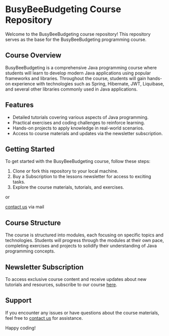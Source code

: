 # BusyBeeBudgeting Course Repository

Welcome to the BusyBeeBudgeting course repository! This repository serves as the base for the BusyBeeBudgeting programming course.

## Course Overview

BusyBeeBudgeting is a comprehensive Java programming course where students will learn to develop modern Java applications using popular frameworks and libraries.
Throughout the course, students will gain hands-on experience with technologies such as Spring, Hibernate, JWT, Liquibase, and several other libraries commonly used in Java applications.

## Features

- Detailed tutorials covering various aspects of Java programming.
- Practical exercises and coding challenges to reinforce learning.
- Hands-on projects to apply knowledge in real-world scenarios.
- Access to course materials and updates via the newsletter subscription.

## Getting Started

To get started with the BusyBeeBudgeting course, follow these steps:

1. Clone or fork this repository to your local machine.
2. Buy a Subscription to the lessons newsletter for access to exciting tasks.
3. Explore the course materials, tutorials, and exercises.

or 

[contact us](mailto:hello@dicedev.pl) via mail 

## Course Structure

The course is structured into modules, each focusing on specific topics and technologies.
Students will progress through the modules at their own pace, completing exercises and projects to solidify their understanding of Java programming concepts.

## Newsletter Subscription

To access exclusive course content and receive updates about new tutorials and resources, subscribe to our course [here](dicedev.pl/kursy).

## Support

If you encounter any issues or have questions about the course materials, feel free to [contact us](mailto:hello@dicedev.pl) for assistance.

Happy coding!
